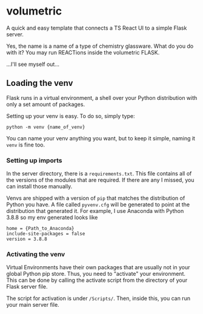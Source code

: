 # volumetric
A quick and easy template that connects a TS React UI to a simple Flask server.

Yes, the name is a name of a type of chemistry glassware. What do you do with it? You may run REACTions inside the volumetric FLASK.

...I'll see myself out...

## Loading the venv
Flask runs in a virtual environment, a shell over your Python distribution with only a set amount of packages.

Setting up your venv is easy. To do so, simply type:
```
python -m venv {name_of_venv}
```
You can name your venv anything you want, but to keep it simple, naming it `venv` is fine too.

### Setting up imports
In the server directory, there is a `requirements.txt`. This file contains all of the versions of the modules that are required. If there are any I missed, you can install those manually.

Venvs are shipped with a version of `pip` that matches the distribution of Python you have. A file called `pyvenv.cfg` will be generated to point at the distribution that generated it. For example, I use Anaconda with Python 3.8.8 so my env generated looks like
```
home = {Path_to_Anaconda}
include-site-packages = false
version = 3.8.8
```

### Activating the venv
Virtual Environments have their own packages that are usually not in your global Python pip store. Thus, you need to "activate" your environment. This can be done by calling the activate script from the directory of your Flask server file.

The script for activation is under `/Scripts/`. Then, inside this, you can run your main server file.